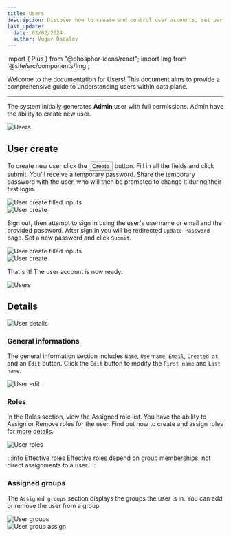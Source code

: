```yaml
---
title: Users
description: Discover how to create and control user accounts, set permissions, and join a group.
last_update:
  date: 03/02/2024
  author: Vugar Dadalov
---
```


import { Plus } from "@phosphor-icons/react";
import Img from '@site/src/components/Img';

Welcome to the documentation for Users! This document aims to provide a comprehensive guide to understanding users within data plane.

---

The system initially generates **Admin** user with full permissions. Admin have the ability to create new user.

<Img src="/img/user-guide/users/users.png" alt="Users" />

## User create

To create new user click the <button className="button button--primary button-iom"><Plus size={16}/>Create</button> button. Fill in all the fields and click submit. You'll receive a temporary password. Share the temporary password with the user, who will then be prompted to change it during their first login.

<div class="row">
  <div class="col col--6">
    <Img src="/img/user-guide/users/user-create-fill-inputs.png" alt="User create filled inputs" maxWidth="600px"/>
  </div>
  <div class="col col--6">
    <Img src="/img/user-guide/users/user-created.png" alt="User create" maxWidth="600px"/>
  </div>
</div>

Sign out, then attempt to sign in using the user's username or email and the provided password.
After sign in you will be redirected `Update Password` page. Set a new password and click `Submit`.

<div class="row">
  <div class="col col--6">
    <Img src="/img/user-guide/users/signin.png" alt="User create filled inputs" maxWidth="600px"/>
  </div>
  <div class="col col--6">
    <Img src="/img/user-guide/users/update-password.png" alt="User create" maxWidth="600px"/>
  </div>
</div>

That's it! The user account is now ready.

<Img src="/img/user-guide/users/users2.png" alt="Users" />

## Details

<Img src="/img/user-guide/users/user-details.png" alt="User details" />

### General informations

The general information section includes `Name`, `Username`, `Email`, `Created at` and an `Edit` button.
Click the `Edit` button to modify the `First name` and `Last name`.

<Img src="/img/user-guide/users/user-edit.png" alt="User edit" maxWidth="400px"/>

### Roles

In the Roles section, view the Assigned role list. You have the ability to Assign or Remove roles for the user.
Find out how to create and assign roles for [more details.](/user-guide/roles#role-create)

<Img src="/img/user-guide/users/user-roles.png" alt="User roles" />

:::info Effective roles
Effective roles depend on group memberships, not direct assignments to a user.
:::

### Assigned groups

The `Assigned groups` section displays the groups the user is in. You can add or remove the user from a group.

<div class="row">
  <div class="col col--6">
    <Img src="/img/user-guide/users/user-groups.png" alt="User groups" maxWidth="600px"/>
  </div>
  <div class="col col--6">
    <Img src="/img/user-guide/users/user-group-assign.png" alt="User group assign" maxWidth="600px"/>
  </div>
</div>
